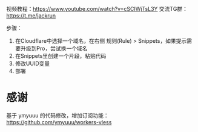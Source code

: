 视频教程：https://www.youtube.com/watch?v=cSCIWjTsL3Y
交流TG群：https://t.me/jackrun


步骤：
1. 在Cloudflare中选择一个域名，在右侧 规则(Rule) > Snippets，如果提示需要升级到Pro，尝试换一个域名
2. 在Snippets里创建一个片段，粘贴代码
3. 修改UUID变量
4. 部署


# 感谢
基于 ymyuuu 的代码修改，增加订阅功能：https://github.com/ymyuuu/workers-vless
